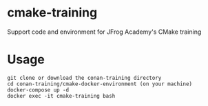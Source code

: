 # cmake-training
Support code and environment for JFrog Academy's CMake training

# Usage

    git clone or download the conan-training directory
    cd conan-training/cmake-docker-environment (on your machine)
    docker-compose up -d
    docker exec -it cmake-training bash

